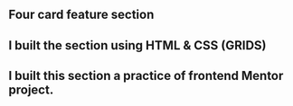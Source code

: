 ## Four card feature section
## I built the section using HTML & CSS (GRIDS)
## I built this section a  practice of frontend Mentor project.